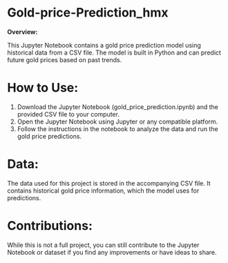 # Gold-price-Prediction_hmx

**Overview:**

This Jupyter Notebook contains a gold price prediction model using historical data from a CSV file. The model is built in Python and can predict future gold prices based on past trends.

# How to Use:

1. Download the Jupyter Notebook (gold_price_prediction.ipynb) and the provided CSV file to your computer.
2. Open the Jupyter Notebook using Jupyter or any compatible platform.
3. Follow the instructions in the notebook to analyze the data and run the gold price predictions.
   
# Data: 


The data used for this project is stored in the accompanying CSV file. It contains historical gold price information, which the model uses for predictions.

# Contributions:

While this is not a full project, you can still contribute to the Jupyter Notebook or dataset if you find any improvements or have ideas to share.
